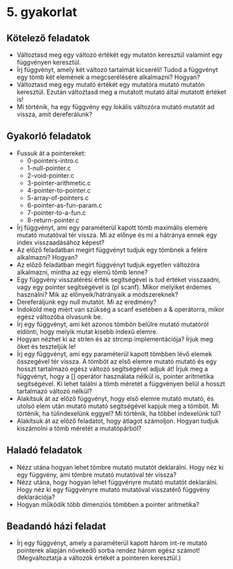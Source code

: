 # 5. gyakorlat

## Kötelező feladatok

- Változtasd meg egy változó értékét egy mutatón keresztül valamint egy függvényen keresztül.
- Írj függvényt, amely két változó tartalmát kicseréli! Tudod a függvényt egy tömb két elemének a megcserélésére alkalmazni? Hogyan?
- Változtasd meg egy mutató értékét egy mutatóra mutató mutatón keresztül. Ezután változtasd meg a mutatott mutató által mutatott értéket is!
- Mi történik, ha egy függvény egy lokális változóra mutató mutatót ad vissza, amit dereferálunk?

## Gyakorló feladatok

- Fussuk át a pointereket:
  - 0-pointers-intro.c
  - 1-null-pointer.c
  - 2-void-pointer.c
  - 3-pointer-arithmetic.c
  - 4-pointer-to-pointer.c
  - 5-array-of-pointers.c
  - 6-pointer-as-fun-param.c
  - 7-pointer-to-a-fun.c
  - 8-return-pointer.c
- Írj függvényt, ami egy paraméterül kapott tömb maximális elemére mutató mutatóval tér vissza. Mi az előnye és mi a hátránya ennek egy index visszaadásához képest?
- Az előző feladatban megírt függvényt tudjuk egy tömbnek a felére alkalmazni? Hogyan?
- Az előző feladatban megírt függvényt tudjuk egyetlen változóra alkalmazni, mintha az egy elemű tömb lenne?
- Egy függvény visszatérési érték segítségével is tud értéket visszaadni, vagy egy pointer segítségével is (pl scanf). Mikor melyiket érdemes használni? Mik az előnyeik/hátrányaik a módszereknek?
- Dereferáljunk egy null mutatót. Mi az eredmény?
- Indokold meg miért van szükség a scanf esetében a & operátorra, mikor egész változóba olvasunk be.
- Írj egy függvényt, ami két azonos tömbön belülre mutató mutatóról eldönti, hogy melyik mutat kisebb indexű elemre.
- Hogyan nézhet ki az strlen és az strcmp implementációja? Írjuk meg őket és teszteljük le!
- Írj egy függvényt, ami egy paraméterül kapott tömbben lévő elemek összegével tér vissza. A tömböt az első elemre mutató mutató és egy hosszt tartalmazó egész változó segítségével adjuk át! Írjuk meg a függvényt, hogy a [] operátor használata nélkül is, pointer aritmetika segítségével. Ki lehet találni a tömb méretét a függvényen belül a hosszt tartalmazó változó nélkül?
- Alakítsuk át az előző függvényt, hogy első elemre mutató mutató, és utolsó elem után mutató mutató segítségével kapjuk meg a tömböt. Mi történik, ha túlindexelünk eggyel? Mi történik, ha többel indexelünk túl?
- Alakítsuk át az előző feladatot, hogy átlagot számoljon. Hogyan tudjuk kiszámolni a tömb méretét a mutatópárból?


## Haladó feladatok

- Nézz utána hogyan lehet tömbre mutató mutatót deklarálni. Hogy néz ki egy függvény, ami tömbre mutató mutatóval tér vissza?
- Nézz utána, hogy hogyan lehet függvényre mutató mutatót deklarálni. Hogy néz ki egy függvényre mutató mutatóval visszatérő függvény deklarációja?
- Hogyan működik több dimenziós tömbben a pointer aritmetika?

## Beadandó házi feladat

- Írj egy függvényt, amely a paraméterül kapott három int-re mutató pointerek alapján növekedő sorba rendez három egész számot! (Megváltoztatja a változók értékét a pointeren keresztül.)
